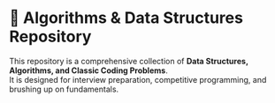 # 🚀 Algorithms & Data Structures Repository  

This repository is a comprehensive collection of **Data Structures, Algorithms, and Classic Coding Problems**.  
It is designed for interview preparation, competitive programming, and brushing up on fundamentals.  
